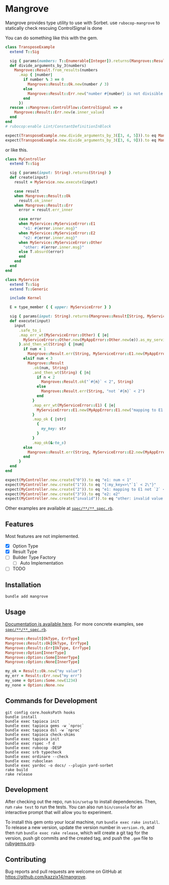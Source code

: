 # Mangrove
Mangrove provides type utility to use with Sorbet.
use `rubocop-mangrove` to statically check rescuing ControlSignal is done

You can do something like this with the gem.
```ruby
class TransposeExample
  extend T::Sig

  sig { params(numbers: T::Enumerable[Integer]).returns(Mangrove::Result[T::Array[Integer], String]) }
  def divide_arguments_by_3(numbers)
    Mangrove::Result.from_results(numbers
      .map { |number|
        if number % 3 == 0
          Mangrove::Result::Ok.new(number / 3)
        else
          Mangrove::Result::Err.new("number #{number} is not divisible by 3")
        end
      })
  rescue ::Mangrove::ControlFlow::ControlSignal => e
    Mangrove::Result::Err.new(e.inner_value)
  end
end
# rubocop:enable Lint/ConstantDefinitionInBlock

expect(TransposeExample.new.divide_arguments_by_3([3, 4, 5])).to eq Mangrove::Result::Err.new(["number 4 is not divisible by 3", "number 5 is not divisible by 3"])
expect(TransposeExample.new.divide_arguments_by_3([3, 6, 9])).to eq Mangrove::Result::Ok.new([1, 2, 3])

```

or like this.
```ruby
class MyController
  extend T::Sig

  sig { params(input: String).returns(String) }
  def create(input)
    result = MyService.new.execute(input)

    case result
    when Mangrove::Result::Ok
      result.ok_inner
    when Mangrove::Result::Err
      error = result.err_inner

      case error
      when MyService::MyServiceError::E1
        "e1: #{error.inner.msg}"
      when MyService::MyServiceError::E2
        "e2: #{error.inner.msg}"
      when MyService::MyServiceError::Other
        "other: #{error.inner.msg}"
      else T.absurd(error)
      end
    end
  end
end

class MyService
  extend T::Sig
  extend T::Generic

  include Kernel

  E = type_member { { upper: MyServiceError } }

  sig { params(input: String).returns(Mangrove::Result[String, MyServiceError]) }
  def execute(input)
    input
      .safe_to_i
      .map_err_wt(MyServiceError::Other) { |e|
        MyServiceError::Other.new(MyAppError::Other.new(e)).as_my_service_error
      }.and_then_wt(String) { |num|
        if num < 1
          Mangrove::Result.err(String, MyServiceError::E1.new(MyAppError::E1.new("num < 1")).as_my_service_error)
        elsif num < 3
          Mangrove::Result
            .ok(num, String)
            .and_then_wt(String) { |n|
              if n < 2
                Mangrove::Result.ok("`#{n}` < 2", String)
              else
                Mangrove::Result.err(String, "not `#{n}` < 2")
              end
            }
            .map_err_wt(MyServiceError::E1) { |e|
              MyServiceError::E1.new(MyAppError::E1.new("mapping to E1 #{e}")).as_my_service_error
            }
            .map_ok { |str|
              {
                my_key: str
              }
            }
            .map_ok(&:to_s)
        else
          Mangrove::Result.err(String, MyServiceError::E2.new(MyAppError::E2.new).as_my_service_error)
        end
      }
  end
end

expect(MyController.new.create("0")).to eq "e1: num < 1"
expect(MyController.new.create("1")).to eq "{:my_key=>\"`1` < 2\"}"
expect(MyController.new.create("2")).to eq "e1: mapping to E1 not `2` < 2"
expect(MyController.new.create("3")).to eq "e2: e2"
expect(MyController.new.create("invalid")).to eq "other: invalid value for Integer(): \"invalid\""
```

Other examples are available at [`spec/**/**_spec.rb`](https://github.com/kazzix14/mangrove/tree/main/spec).

## Features
Most features are not implemented.

- [x] Option Type
- [x] Result Type
- [ ] Builder Type Factory
  - [ ] Auto Implementation
- [ ] TODO

## Installation

```
bundle add mangrove
```

## Usage

[Documentation is available here](https://kazzix14.github.io/mangrove/).
For more concrete examples, see [`spec/**/**_spec.rb`](https://github.com/kazzix14/mangrove/tree/main/spec).

```ruby
Mangrove::Result[OkType, ErrType]
Mangrove::Result::Ok[OkType, ErrType]
Mangrove::Result::Err[OkType, ErrType]
Mangrove::Option[InnerType]
Mangrove::Option::Some[InnerType]
Mangrove::Option::None[InnerType]

my_ok = Result::Ok.new("my value")
my_err = Result::Err.new("my err")
my_some = Option::Some.new(1234)
my_none = Option::None.new
```

## Commands for Development
```
git config core.hooksPath hooks
bundle install
bundle exec tapioca init
bundle exec tapioca gems -w `nproc`
bundle exec tapioca dsl -w `nproc`
bundle exec tapioca check-shims
bundle exec tapioca init
bundle exec rspec -f d
bundle exec rubocop -DESP
bundle exec srb typecheck
bundle exec ordinare --check
bundle exec ruboclean
bundle exec yardoc -o docs/ --plugin yard-sorbet
rake build
rake release
```

## Development

After checking out the repo, run `bin/setup` to install dependencies. Then, run `rake test` to run the tests. You can also run `bin/console` for an interactive prompt that will allow you to experiment.

To install this gem onto your local machine, run `bundle exec rake install`. To release a new version, update the version number in `version.rb`, and then run `bundle exec rake release`, which will create a git tag for the version, push git commits and the created tag, and push the `.gem` file to [rubygems.org](https://rubygems.org).

## Contributing

Bug reports and pull requests are welcome on GitHub at https://github.com/kazzix14/mangrove.
